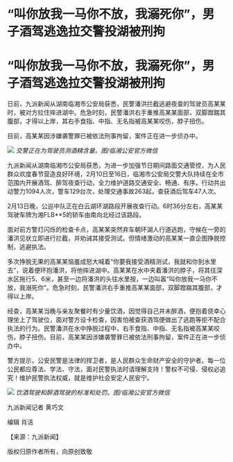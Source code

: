 # “叫你放我一马你不放，我溺死你”，男子酒驾逃逸拉交警投湖被刑拘

# “叫你放我一马你不放，我溺死你”，男子酒驾逃逸拉交警投湖被刑拘

日前，九派新闻从湖南临湘市公安局获悉，民警潘洪拦截逃避夜查的驾驶员高某某时，被对方拉住摔进湖中。危急时刻，民警潘洪右手重推高某某面部，双脚蹬踹其腹部，才得以上岸，其右手食指、中指、无名指被高某某咬伤，脖子扭伤。

目前，高某某因涉嫌袭警罪已被依法刑事拘留，案件正在进一步侦办中。

![](https://inews.gtimg.com/om_bt/OKFtLGhZmnVTjFvErB2WWp4x3lfz7PLj1N3qgtJDxHNqMAA/1000)
_交警正在为驾驶员测酒精含量。图/临湘公安官方微信_

九派新闻从湖南临湘市公安局获悉，为进一步加强节日期间路面交通管控，为人民群众欢度春节营造良好环境，2月10日至16日，临湘市公安局交警大队持续在全市范围内开展酒驾、醉驾夜查行动，全力维护道路交通安全、畅通、有序。行动共出动警力1094人次，警车129台次，处理交通事故263起，查获酒后驾车47人次。

2月13日晚，公巡中队正在白云湖环湖路段开展夜查行动。6时36分左右，高某某驾驶车牌为湘FLB**5的轿车由南向北经过该路段。

面对前方警灯闪烁的检查卡点，高某某突然弃车朝环湖人行道逃跑，守候在一旁的潘洪见状立即进行拦截，并劝诫其接受测试。但情绪激动的高某某一直企图挣脱控制，逃避执法。

多次挣脱无果的高某某恼羞成怒大喊着“你要我接受酒精测试，我就和你到水里去”，说着便环抱潘洪，将他摔进湖中。高某某在水中夹着潘洪的脖子，将其往深水区拖行5、6米，甚至一边将潘洪的头往水里按，一边叫嚣“叫你放我一马你不放，我溺死你”。危急时刻，民警潘洪右手重推高某某面部，双脚蹬踹其腹部，才得以上岸。

经查，高某某当晚与亲友聚餐时有少量饮酒，因觉得自己并未醉酒，便抱着侥幸心理坐上了驾驶位，面对警方设卡检查，因害怕被查获酒驾便做出了逃跑等拒不配合执法的行为。民警潘洪在水中挣脱过程中，右手食指、中指、无名指被高某某咬伤，脖子扭伤。目前，高某某因涉嫌袭警罪已被依法刑事拘留，案件正在进一步侦办中。

警方提示，公安民警是法律的捍卫者，是人民群众生命财产安全的守护者。每一位公民都应尊法、学法、守法，面对民警执法时请理解支持！警权不可侵、侵权必追究！维护民警执法权威，就是维护社会安定人民安宁。

![](https://inews.gtimg.com/om_bt/OEPD2qpRXWrgG5XWJUHLfupWjSohVBuYRIsz3anNIBM9oAA/0)
_饮酒驾驶和醉酒驾驶的标准和处罚。图/临湘公安官方微信_

九派新闻记者 黄巧文

编辑 肖洁

【来源：九派新闻】

版权归原作者所有，向原创致敬

